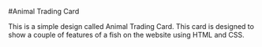 #Animal Trading Card

This is a simple design called Animal Trading Card. This card is designed to show a couple of features of a fish on the website using HTML and CSS.
